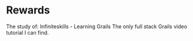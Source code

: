 # Rewards
The study of:
Infiniteskills - Learning Grails
The only full stack Grails video tutorial I can find.

